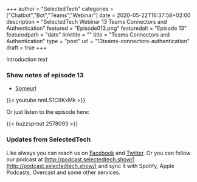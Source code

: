 +++
author = "SelectedTech"
categories = ["Chatbot","Bot","Teams","Webinar"]
date = 2020-05-22T16:37:58+02:00
description = "SelectedTech Webinar 13 Teams Connectors and Authentication"
featured = "Episode013.png"
featuredalt = "Episode 13"
featuredpath = "date"
linktitle = ""
title = "Teams Connectors and Authentication"
type = "post"
url = "13teams-connectors-authentication"
draft = true
+++

Introduction text

### Show notes of episode 13

- [Someurl](https://www.selectedtech.show)

{{< youtube nmLS1C9KxMk >}}

Or just listen to the episode here:

{{< buzzsprout 2578093 >}}

### Updates from SelectedTech

Like always you can reach us on [Facebook](https://www.facebook.com/SelectedTechPage/) and [Twitter](https://twitter.com/selectedtech). Or you can follow our podcast at [http://podcast.selectedtech.show/](http://podcast.selectedtech.show/) and sync it with Spotify, Apple Podcasts, Overcast and some other services.
